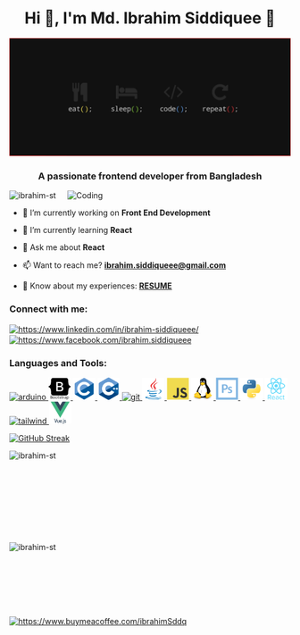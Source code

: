 <!-- ![MasterHead](https://miro.medium.com/max/720/0*7Q3yvSIv_t0ioJ-Z.gif)  -->
<h1 align="center">Hi 👋, I'm Md. Ibrahim Siddiquee 📌</h1>
<img  alt="Coding" src="banner.png" >

<h3 align="center">A passionate frontend developer from Bangladesh</h3>
<img align="right" alt="Coding" width="400" src="https://camo.githubusercontent.com/8bf6f6d78abc81fcf9c49f10649423e73ea44bc248e83aaae8759d401c829a84/68747470733a2f2f70687973696373677572756b756c2e66696c65732e776f726470726573732e636f6d2f323031392f30322f6368617261637465722d312e676966" >

<p align="left"> <img src="https://komarev.com/ghpvc/?username=ibrahim-st&label=Profile%20views&color=0e75b6&style=flat" alt="ibrahim-st" /> </p>

- 🔭 I’m currently working on **Front End Development**

- 🌱 I’m currently learning **React**

- 💬 Ask me about **React**

- 📫 Want to reach me?  **ibrahim.siddiqueee@gmail.com**

- 📄 Know about my experiences: <a href="https://drive.google.com/file/d/15mS94G-26LI7ReKp4JM2PWOSIgarfLbW/view?usp=sharing](https://drive.google.com/file/d/15mS94G-26LI7ReKp4JM2PWOSIgarfLbW/view?usp=sharing">**RESUME**</a> 

<h3 align="left">Connect with me:</h3>
<p align="left">
<a href="https://linkedin.com/in/https://www.linkedin.com/in/ibrahim-siddiqueee/" target="blank"><img align="center" src="https://raw.githubusercontent.com/rahuldkjain/github-profile-readme-generator/master/src/images/icons/Social/linked-in-alt.svg" alt="https://www.linkedin.com/in/ibrahim-siddiqueee/" height="30" width="40" /></a>
<a href="https://fb.com/https://www.facebook.com/ibrahim.siddiqueee" target="blank"><img align="center" src="https://raw.githubusercontent.com/rahuldkjain/github-profile-readme-generator/master/src/images/icons/Social/facebook.svg" alt="https://www.facebook.com/ibrahim.siddiqueee" height="30" width="40" /></a>
</p>

<h3 align="left">Languages and Tools:</h3>
<p align="left"> <a href="https://www.arduino.cc/" target="_blank" rel="noreferrer"> <img src="https://cdn.worldvectorlogo.com/logos/arduino-1.svg" alt="arduino" width="40" height="40"/> </a> <a href="https://getbootstrap.com" target="_blank" rel="noreferrer"> <img src="https://raw.githubusercontent.com/devicons/devicon/master/icons/bootstrap/bootstrap-plain-wordmark.svg" alt="bootstrap" width="40" height="40"/> </a> <a href="https://www.cprogramming.com/" target="_blank" rel="noreferrer"> <img src="https://raw.githubusercontent.com/devicons/devicon/master/icons/c/c-original.svg" alt="c" width="40" height="40"/> </a> <a href="https://www.w3schools.com/cpp/" target="_blank" rel="noreferrer"> <img src="https://raw.githubusercontent.com/devicons/devicon/master/icons/cplusplus/cplusplus-original.svg" alt="cplusplus" width="40" height="40"/> </a> <a href="https://git-scm.com/" target="_blank" rel="noreferrer"> <img src="https://www.vectorlogo.zone/logos/git-scm/git-scm-icon.svg" alt="git" width="40" height="40"/> </a> <a href="https://www.java.com" target="_blank" rel="noreferrer"> <img src="https://raw.githubusercontent.com/devicons/devicon/master/icons/java/java-original.svg" alt="java" width="40" height="40"/> </a> <a href="https://developer.mozilla.org/en-US/docs/Web/JavaScript" target="_blank" rel="noreferrer"> <img src="https://raw.githubusercontent.com/devicons/devicon/master/icons/javascript/javascript-original.svg" alt="javascript" width="40" height="40"/> </a> <a href="https://www.linux.org/" target="_blank" rel="noreferrer"> <img src="https://raw.githubusercontent.com/devicons/devicon/master/icons/linux/linux-original.svg" alt="linux" width="40" height="40"/> </a> <a href="https://www.photoshop.com/en" target="_blank" rel="noreferrer"> <img src="https://raw.githubusercontent.com/devicons/devicon/master/icons/photoshop/photoshop-line.svg" alt="photoshop" width="40" height="40"/> </a> <a href="https://www.python.org" target="_blank" rel="noreferrer"> <img src="https://raw.githubusercontent.com/devicons/devicon/master/icons/python/python-original.svg" alt="python" width="40" height="40"/> </a> <a href="https://reactjs.org/" target="_blank" rel="noreferrer"> <img src="https://raw.githubusercontent.com/devicons/devicon/master/icons/react/react-original-wordmark.svg" alt="react" width="40" height="40"/> </a> <a href="https://tailwindcss.com/" target="_blank" rel="noreferrer"> <img src="https://www.vectorlogo.zone/logos/tailwindcss/tailwindcss-icon.svg" alt="tailwind" width="40" height="40"/> </a> <a href="https://vuejs.org/" target="_blank" rel="noreferrer"> <img src="https://raw.githubusercontent.com/devicons/devicon/master/icons/vuejs/vuejs-original-wordmark.svg" alt="vuejs" width="40" height="40"/> </a> </p> 


[![GitHub Streak](http://github-readme-streak-stats.herokuapp.com?user=ibrahim-st&theme=algolia&date_format=j%20M%5B%20Y%5D&fire=FF2D2D)](https://git.io/streak-stats)
<!-- <p><img align="left" src="https://github-readme-streak-stats.herokuapp.com/?user=ibrahim-st&" alt="ibrahim-st" /></p> -->

<p>&nbsp;<img align="left" src="https://github-readme-stats.vercel.app/api?username=ibrahim-st&show_icons=true&locale=en" alt="ibrahim-st" /></p> <br><br><br><br><br><br><br>

<p><img align="left" src="https://github-readme-stats.vercel.app/api/top-langs?username=ibrahim-st&show_icons=true&locale=en&layout=compact" alt="ibrahim-st" /></p>
<br> <br> <br> <br><br> <br><br>
<div>

<p align="left"><a href="https://www.buymeacoffee.com/https://www.buymeacoffee.com/ibrahimSddq"> <img src="https://cdn.buymeacoffee.com/buttons/v2/default-yellow.png" height="50" width="210" alt="https://www.buymeacoffee.com/ibrahimSddq" /></a></p>
</div>
